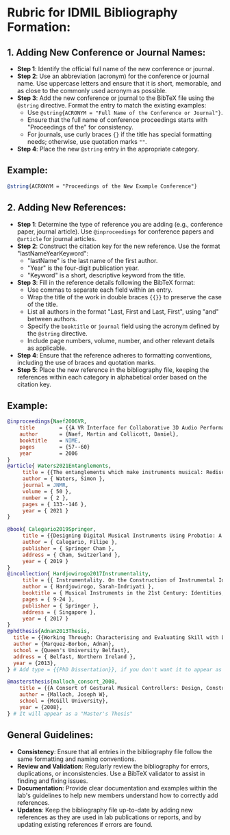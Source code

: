 # Rubric for IDMIL Bibliography Formation:

## 1. Adding New Conference or Journal Names:

- **Step 1**: Identify the official full name of the new conference or journal.
- **Step 2**: Use an abbreviation (acronym) for the conference or journal name. Use uppercase letters and ensure that it is short, memorable, and as close to the commonly used acronym as possible.
- **Step 3**: Add the new conference or journal to the BibTeX file using the `@string` directive. Format the entry to match the existing examples:
  - Use `@string{ACRONYM = "Full Name of the Conference or Journal"}`.
  - Ensure that the full name of conference proceedings starts with "Proceedings of the" for consistency.
  - For journals, use curly braces `{}` if the title has special formatting needs; otherwise, use quotation marks `""`.
- **Step 4**: Place the new `@string` entry in the appropriate category.

## Example:
```bibtex
@string{ACRONYM = "Proceedings of the New Example Conference"}
```

## 2. Adding New References:

- **Step 1**: Determine the type of reference you are adding (e.g., conference paper, journal article). Use `@inproceedings` for conference papers and `@article` for journal articles.
- **Step 2**: Construct the citation key for the new reference. Use the format "lastNameYearKeyword":
  - "lastName" is the last name of the first author.
  - "Year" is the four-digit publication year.
  - "Keyword" is a short, descriptive keyword from the title.
- **Step 3**: Fill in the reference details following the BibTeX format:
  - Use commas to separate each field within an entry.
  - Wrap the title of the work in double braces `{{}}` to preserve the case of the title.
  - List all authors in the format "Last, First and Last, First", using "and" between authors.
  - Specify the `booktitle` or `journal` field using the acronym defined by the `@string` directive.
  - Include page numbers, volume, number, and other relevant details as applicable.
- **Step 4**: Ensure that the reference adheres to formatting conventions, including the use of braces and quotation marks.
- **Step 5**: Place the new reference in the bibliography file, keeping the references within each category in alphabetical order based on the citation key.

## Example:
```bibtex
@inproceedings{Naef2006VR,
	title        = {{A VR Interface for Collaborative 3D Audio Performance}},
	author       = {Naef, Martin and Collicott, Daniel},
	booktitle    = NIME,
	pages        = {57--60}
	year         = 2006
}
@article{ Waters2021Entanglements,
	 title = {{The entanglements which make instruments musical: Rediscovering sociality}},
	 author = { Waters, Simon },
	 journal = JNMR,
	 volume = { 50 },
	 number = { 2 },
	 pages = { 133--146 },
	 year = { 2021 }
}

@book{ Calegario2019Springer,
	 title = {{Designing Digital Musical Instruments Using Probatio: A Physical Prototyping Toolkit }},
	 author = { Calegario, Filipe },
	 publisher = { Springer Cham },
	 address = { Cham, Switzerland },
	 year = { 2019 }
}
@incollection{ Hardjowirogo2017Instrumentality,
	 title = {{ Instrumentality. On the Construction of Instrumental Identity }},
	 author = { Hardjowirogo, Sarah-Indriyati },
	 booktitle = { Musical Instruments in the 21st Century: Identities, Configurations, Practices },
	 pages = { 9-24 },
	 publisher = { Springer },
	 address = { Singapore },
	 year = { 2017 }
}
@phdthesis{Adnan2013Thesis,
  title = {{Working Through: Characterising and Evaluating Skill with Digital Musical Interactions}},
  author = {Marquez-Borbon, Adnan},
  school = {Queen's University Belfast},
  address = { Belfast, Northern Ireland },
  year = {2013},
} # Add type = {{PhD Dissertation}}, if you don't want it to appear as a "PhD Thesis" 

@mastersthesis{malloch_consort_2008,
	title = {{A Consort of Gestural Musical Controllers: Design, Construction, and Performance}},
	author = {Malloch, Joseph W},	
	school = {McGill University},
	year = {2008},
} # It will appear as a "Master's Thesis"

```

## General Guidelines:

- **Consistency**: Ensure that all entries in the bibliography file follow the same formatting and naming conventions.
- **Review and Validation**: Regularly review the bibliography for errors, duplications, or inconsistencies. Use a BibTeX validator to assist in finding and fixing issues.
- **Documentation**: Provide clear documentation and examples within the lab's guidelines to help new members understand how to correctly add references.
- **Updates**: Keep the bibliography file up-to-date by adding new references as they are used in lab publications or reports, and by updating existing references if errors are found.
